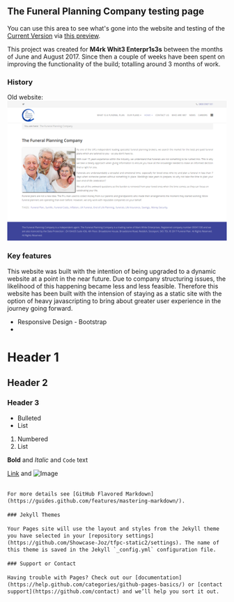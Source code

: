 ## The Funeral Planning Company testing page

You can use this area to see what's gone into the website and testing of the [Current Version](https://showcase-joz.github.io/tfpc-static2/) via [this preview](https://showcase-joz.github.io/tfpc-static2/).

This project was created for **M4rk Whit3 Enterpr1s3s** between the months of June and August 2017. Since then a couple of weeks have been spent on improving the functionality of the build; totalling around 3 months of work.

### History

Old website: 
![alt text][oldSite]

[oldSite]: https://github.com/Showcase-Joz/tfpc-static2/blob/master/5600412014215168.png "Old the funeral planning company website"

### Key features

This website was built with the intention of being upgraded to a dynamic website at a point in the near future. Due to company structuring issues, the likelihood of this happening became less and less feasible. Therefore this website has been built with the intension of staying as a static site with the option of heavy javascripting to bring about greater user experience in the journey going forward.

- Responsive Design - Bootstrap
- 

# Header 1
## Header 2
### Header 3

- Bulleted
- List

1. Numbered
2. List

**Bold** and _Italic_ and `Code` text

[Link](url) and ![Image](src)
```

For more details see [GitHub Flavored Markdown](https://guides.github.com/features/mastering-markdown/).

### Jekyll Themes

Your Pages site will use the layout and styles from the Jekyll theme you have selected in your [repository settings](https://github.com/Showcase-Joz/tfpc-static2/settings). The name of this theme is saved in the Jekyll `_config.yml` configuration file.

### Support or Contact

Having trouble with Pages? Check out our [documentation](https://help.github.com/categories/github-pages-basics/) or [contact support](https://github.com/contact) and we’ll help you sort it out.
